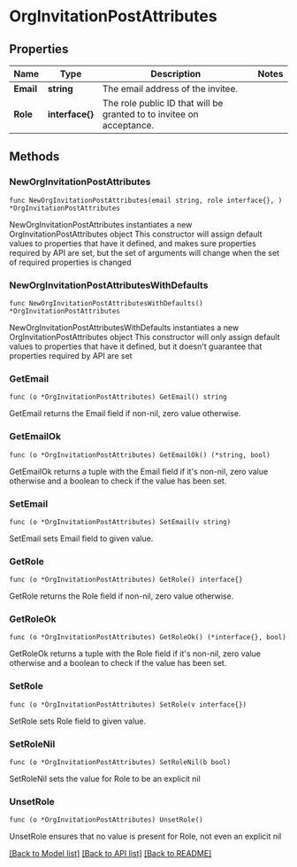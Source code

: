 # OrgInvitationPostAttributes

## Properties

Name | Type | Description | Notes
------------ | ------------- | ------------- | -------------
**Email** | **string** | The email address of the invitee. | 
**Role** | **interface{}** | The role public ID that will be granted to to invitee on acceptance. | 

## Methods

### NewOrgInvitationPostAttributes

`func NewOrgInvitationPostAttributes(email string, role interface{}, ) *OrgInvitationPostAttributes`

NewOrgInvitationPostAttributes instantiates a new OrgInvitationPostAttributes object
This constructor will assign default values to properties that have it defined,
and makes sure properties required by API are set, but the set of arguments
will change when the set of required properties is changed

### NewOrgInvitationPostAttributesWithDefaults

`func NewOrgInvitationPostAttributesWithDefaults() *OrgInvitationPostAttributes`

NewOrgInvitationPostAttributesWithDefaults instantiates a new OrgInvitationPostAttributes object
This constructor will only assign default values to properties that have it defined,
but it doesn't guarantee that properties required by API are set

### GetEmail

`func (o *OrgInvitationPostAttributes) GetEmail() string`

GetEmail returns the Email field if non-nil, zero value otherwise.

### GetEmailOk

`func (o *OrgInvitationPostAttributes) GetEmailOk() (*string, bool)`

GetEmailOk returns a tuple with the Email field if it's non-nil, zero value otherwise
and a boolean to check if the value has been set.

### SetEmail

`func (o *OrgInvitationPostAttributes) SetEmail(v string)`

SetEmail sets Email field to given value.


### GetRole

`func (o *OrgInvitationPostAttributes) GetRole() interface{}`

GetRole returns the Role field if non-nil, zero value otherwise.

### GetRoleOk

`func (o *OrgInvitationPostAttributes) GetRoleOk() (*interface{}, bool)`

GetRoleOk returns a tuple with the Role field if it's non-nil, zero value otherwise
and a boolean to check if the value has been set.

### SetRole

`func (o *OrgInvitationPostAttributes) SetRole(v interface{})`

SetRole sets Role field to given value.


### SetRoleNil

`func (o *OrgInvitationPostAttributes) SetRoleNil(b bool)`

 SetRoleNil sets the value for Role to be an explicit nil

### UnsetRole
`func (o *OrgInvitationPostAttributes) UnsetRole()`

UnsetRole ensures that no value is present for Role, not even an explicit nil

[[Back to Model list]](../README.md#documentation-for-models) [[Back to API list]](../README.md#documentation-for-api-endpoints) [[Back to README]](../README.md)


